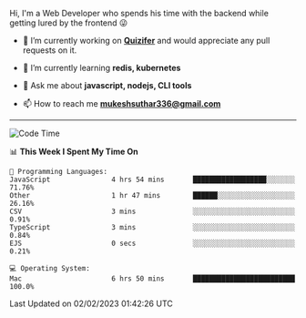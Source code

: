 Hi, I'm a Web Developer who spends his time with the backend while getting lured by the frontend 😜

- 🔭 I’m currently working on **[Quizifer](https://github.com/SutharMukesh/Quizifer/)** and would appreciate any pull requests on it.

- 🌱 I’m currently learning **redis, kubernetes**

- 💬 Ask me about **javascript, nodejs, CLI tools**

- 📫 How to reach me **mukeshsuthar336@gmail.com**

---
<!--START_SECTION:waka-->
![Code Time](http://img.shields.io/badge/Code%20Time-2%2C102%20hrs%2052%20mins-blue)

📊 **This Week I Spent My Time On** 

```text
💬 Programming Languages: 
JavaScript               4 hrs 54 mins       ██████████████████░░░░░░░   71.76% 
Other                    1 hr 47 mins        ██████░░░░░░░░░░░░░░░░░░░   26.16% 
CSV                      3 mins              ░░░░░░░░░░░░░░░░░░░░░░░░░   0.91% 
TypeScript               3 mins              ░░░░░░░░░░░░░░░░░░░░░░░░░   0.84% 
EJS                      0 secs              ░░░░░░░░░░░░░░░░░░░░░░░░░   0.21%

💻 Operating System: 
Mac                      6 hrs 50 mins       █████████████████████████   100.0%

```


 Last Updated on 02/02/2023 01:42:26 UTC
<!--END_SECTION:waka-->
